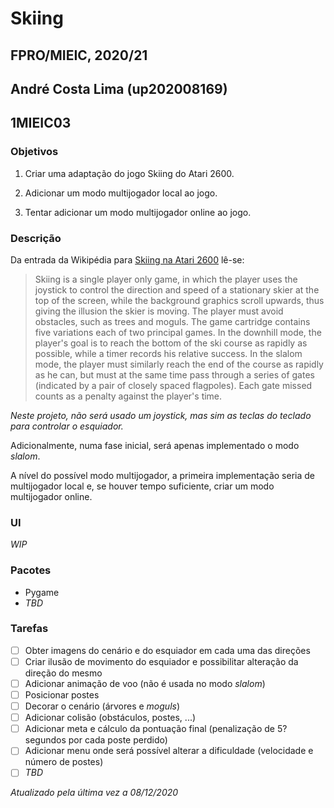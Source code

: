 # Skiing

## FPRO/MIEIC, 2020/21

## André Costa Lima (up202008169)

## 1MIEIC03

### Objetivos

1. Criar uma adaptação do jogo Skiing do Atari 2600.
2. Adicionar um modo multijogador local ao jogo.

3. Tentar adicionar um modo multijogador online ao jogo.

### Descrição

Da entrada da Wikipédia para [Skiing na Atari 2600](<https://en.wikipedia.org/wiki/Skiing_(Atari_2600)>) lê-se:

> Skiing is a single player only game, in which the player uses the joystick to control the direction and speed of a stationary skier at the top of the screen, while the background graphics scroll upwards, thus giving the illusion the skier is moving. The player must avoid obstacles, such as trees and moguls. The game cartridge contains five variations each of two principal games.
> In the downhill mode, the player's goal is to reach the bottom of the ski course as rapidly as possible, while a timer records his relative success.
> In the slalom mode, the player must similarly reach the end of the course as rapidly as he can, but must at the same time pass through a series of gates (indicated by a pair of closely spaced flagpoles). Each gate missed counts as a penalty against the player's time.

_Neste projeto, não será usado um joystick, mas sim as teclas do teclado para controlar o esquiador._

Adicionalmente, numa fase inicial, será apenas implementado o modo _slalom_.

A nível do possível modo multijogador, a primeira implementação seria de multijogador local e, se houver tempo suficiente, criar um modo multijogador online.

### UI

_WIP_

### Pacotes

- Pygame
- _TBD_

### Tarefas

- [ ] Obter imagens do cenário e do esquiador em cada uma das direções
- [ ] Criar ilusão de movimento do esquiador e possibilitar alteração da direção do mesmo
- [ ] Adicionar animação de voo (não é usada no modo _slalom_)
- [ ] Posicionar postes
- [ ] Decorar o cenário (árvores e _moguls_)
- [ ] Adicionar colisão (obstáculos, postes, ...)
- [ ] Adicionar meta e cálculo da pontuação final (penalização de 5? segundos por cada poste perdido)
- [ ] Adicionar menu onde será possível alterar a dificuldade (velocidade e número de postes)
- [ ] _TBD_

_Atualizado pela última vez a 08/12/2020_
